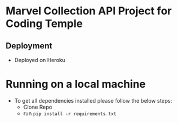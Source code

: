 # Marvel Collection API Project for Coding Temple

## Deployment 
- Deployed on Heroku

# Running on a local machine
- To get all dependencies installed please follow the below steps:
    - Clone Repo
    - run `pip install -r requirements.txt`